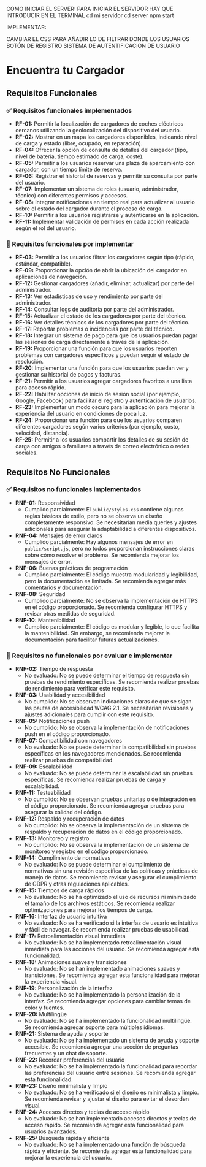 COMO INICIAR EL SERVER:
PARA INICIAR EL SERVIDOR HAY QUE INTRODUCIR EN EL TERMINAL
cd mi servidor 
cd server 
npm start

IMPLEMENTAR:

CAMBIAR EL CSS PARA AÑADIR LO DE FILTRAR DONDE LOS USUARIOS 
BOTÓN DE REGISTRO
SISTEMA DE AUTENTIFICACION DE USUARIO

# Encuentra tu Cargador

## Requisitos Funcionales

### ✅ Requisitos funcionales implementados

- **RF-01:** Permitir la localización de cargadores de coches eléctricos cercanos utilizando la geolocalización del dispositivo del usuario.
- **RF-02:** Mostrar en un mapa los cargadores disponibles, indicando nivel de carga y estado (libre, ocupado, en reparación).
- **RF-04:** Ofrecer la opción de consulta de detalles del cargador (tipo, nivel de batería, tiempo estimado de carga, coste).
- **RF-05:** Permitir a los usuarios reservar una plaza de aparcamiento con cargador, con un tiempo límite de reserva.
- **RF-06:** Registrar el historial de reservas y permitir su consulta por parte del usuario.
- **RF-07:** Implementar un sistema de roles (usuario, administrador, técnico) con diferentes permisos y accesos.
- **RF-08:** Integrar notificaciones en tiempo real para actualizar al usuario sobre el estado del cargador durante el proceso de carga.
- **RF-10:** Permitir a los usuarios registrarse y autenticarse en la aplicación.
- **RF-11:** Implementar validación de permisos en cada acción realizada según el rol del usuario.

### 🚀 Requisitos funcionales por implementar

- **RF-03:** Permitir a los usuarios filtrar los cargadores según tipo (rápido, estándar, compatible).
- **RF-09:** Proporcionar la opción de abrir la ubicación del cargador en aplicaciones de navegación.
- **RF-12:** Gestionar cargadores (añadir, eliminar, actualizar) por parte del administrador.
- **RF-13:** Ver estadísticas de uso y rendimiento por parte del administrador.
- **RF-14:** Consultar logs de auditoría por parte del administrador.
- **RF-15:** Actualizar el estado de los cargadores por parte del técnico.
- **RF-16:** Ver detalles técnicos de los cargadores por parte del técnico.
- **RF-17:** Reportar problemas o incidencias por parte del técnico.
- **RF-18:** Integrar un sistema de pago para que los usuarios puedan pagar las sesiones de carga directamente a través de la aplicación.
- **RF-19:** Proporcionar una función para que los usuarios reporten problemas con cargadores específicos y puedan seguir el estado de resolución.
- **RF-20:** Implementar una función para que los usuarios puedan ver y gestionar su historial de pagos y facturas.
- **RF-21:** Permitir a los usuarios agregar cargadores favoritos a una lista para acceso rápido.
- **RF-22:** Habilitar opciones de inicio de sesión social (por ejemplo, Google, Facebook) para facilitar el registro y autenticación de usuarios.
- **RF-23:** Implementar un modo oscuro para la aplicación para mejorar la experiencia del usuario en condiciones de poca luz.
- **RF-24:** Proporcionar una función para que los usuarios comparen diferentes cargadores según varios criterios (por ejemplo, costo, velocidad, distancia).
- **RF-25:** Permitir a los usuarios compartir los detalles de su sesión de carga con amigos o familiares a través de correo electrónico o redes sociales.

## Requisitos No Funcionales


### ✅ Requisitos no funcionales implementados

- **RNF-01:** Responsividad
    - Cumplido parcialmente: El `public/styles.css` contiene algunas reglas básicas de estilo, pero no se observa un diseño completamente responsivo. Se necesitarían media queries y ajustes adicionales para asegurar la adaptabilidad a diferentes dispositivos.
- **RNF-04:** Mensajes de error claros
    - Cumplido parcialmente: Hay algunos mensajes de error en `public/script.js`, pero no todos proporcionan instrucciones claras sobre cómo resolver el problema. Se recomienda mejorar los mensajes de error.
- **RNF-06:** Buenas prácticas de programación
    - Cumplido parcialmente: El código muestra modularidad y legibilidad, pero la documentación es limitada. Se recomienda agregar más comentarios y documentación.
- **RNF-08:** Seguridad
    - Cumplido parcialmente: No se observa la implementación de HTTPS en el código proporcionado. Se recomienda configurar HTTPS y revisar otras medidas de seguridad.
- **RNF-10:** Mantenibilidad
    - Cumplido parcialmente: El código es modular y legible, lo que facilita la mantenibilidad. Sin embargo, se recomienda mejorar la documentación para facilitar futuras actualizaciones.

### 🚀 Requisitos no funcionales por evaluar e implementar

- **RNF-02:** Tiempo de respuesta
    - No evaluado: No se puede determinar el tiempo de respuesta sin pruebas de rendimiento específicas. Se recomienda realizar pruebas de rendimiento para verificar este requisito.
- **RNF-03:** Usabilidad y accesibilidad
    - No cumplido: No se observan indicaciones claras de que se sigan las pautas de accesibilidad WCAG 2.1. Se necesitarían revisiones y ajustes adicionales para cumplir con este requisito.
- **RNF-05:** Notificaciones push
    - No cumplido: No se observa la implementación de notificaciones push en el código proporcionado.
- **RNF-07:** Compatibilidad con navegadores
    - No evaluado: No se puede determinar la compatibilidad sin pruebas específicas en los navegadores mencionados. Se recomienda realizar pruebas de compatibilidad.
- **RNF-09:** Escalabilidad
    - No evaluado: No se puede determinar la escalabilidad sin pruebas específicas. Se recomienda realizar pruebas de carga y escalabilidad.
- **RNF-11:** Testeabilidad
    - No cumplido: No se observan pruebas unitarias o de integración en el código proporcionado. Se recomienda agregar pruebas para asegurar la calidad del código.
- **RNF-12:** Respaldo y recuperación de datos
    - No cumplido: No se observa la implementación de un sistema de respaldo y recuperación de datos en el código proporcionado.
- **RNF-13:** Monitoreo y registro
    - No cumplido: No se observa la implementación de un sistema de monitoreo y registro en el código proporcionado.
- **RNF-14:** Cumplimiento de normativas
    - No evaluado: No se puede determinar el cumplimiento de normativas sin una revisión específica de las políticas y prácticas de manejo de datos. Se recomienda revisar y asegurar el cumplimiento de GDPR y otras regulaciones aplicables.
- **RNF-15:** Tiempos de carga rápidos
    - No evaluado: No se ha optimizado el uso de recursos ni minimizado el tamaño de los archivos estáticos. Se recomienda realizar optimizaciones para mejorar los tiempos de carga.
- **RNF-16:** Interfaz de usuario intuitiva
    - No evaluado: No se ha verificado si la interfaz de usuario es intuitiva y fácil de navegar. Se recomienda realizar pruebas de usabilidad.
- **RNF-17:** Retroalimentación visual inmediata
    - No evaluado: No se ha implementado retroalimentación visual inmediata para las acciones del usuario. Se recomienda agregar esta funcionalidad.
- **RNF-18:** Animaciones suaves y transiciones
    - No evaluado: No se han implementado animaciones suaves y transiciones. Se recomienda agregar esta funcionalidad para mejorar la experiencia visual.
- **RNF-19:** Personalización de la interfaz
    - No evaluado: No se ha implementado la personalización de la interfaz. Se recomienda agregar opciones para cambiar temas de color y fuentes.
- **RNF-20:** Multilingüe
    - No evaluado: No se ha implementado la funcionalidad multilingüe. Se recomienda agregar soporte para múltiples idiomas.
- **RNF-21:** Sistema de ayuda y soporte
    - No evaluado: No se ha implementado un sistema de ayuda y soporte accesible. Se recomienda agregar una sección de preguntas frecuentes y un chat de soporte.
- **RNF-22:** Recordar preferencias del usuario
    - No evaluado: No se ha implementado la funcionalidad para recordar las preferencias del usuario entre sesiones. Se recomienda agregar esta funcionalidad.
- **RNF-23:** Diseño minimalista y limpio
    - No evaluado: No se ha verificado si el diseño es minimalista y limpio. Se recomienda revisar y ajustar el diseño para evitar el desorden visual.
- **RNF-24:** Accesos directos y teclas de acceso rápido
    - No evaluado: No se han implementado accesos directos y teclas de acceso rápido. Se recomienda agregar esta funcionalidad para usuarios avanzados.
- **RNF-25:** Búsqueda rápida y eficiente
    - No evaluado: No se ha implementado una función de búsqueda rápida y eficiente. Se recomienda agregar esta funcionalidad para mejorar la experiencia del usuario.


